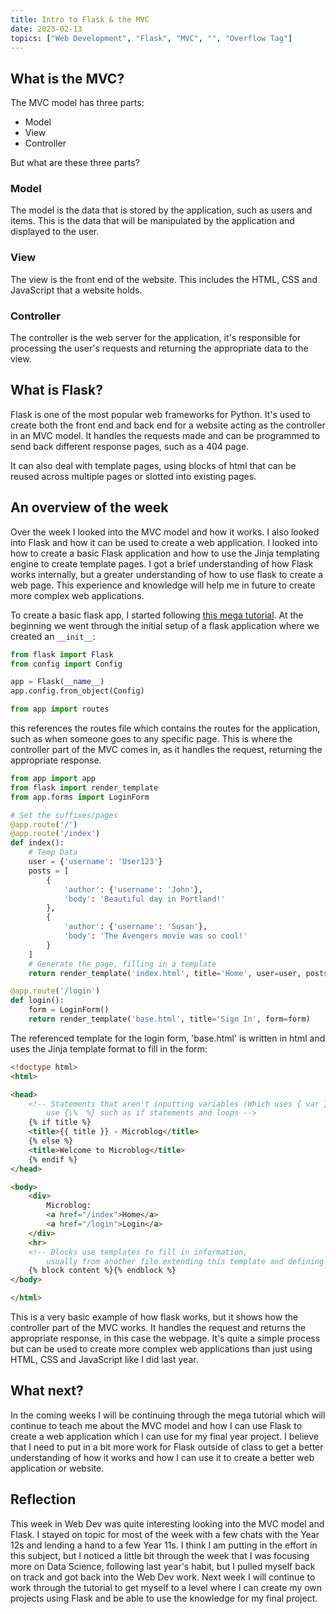 ```yaml
---
title: Intro to Flask & the MVC
date: 2023-02-13
topics: ["Web Development", "Flask", "MVC", "", "Overflow Tag"]
---
```


## What is the MVC?
The MVC model has three parts:
- Model
- View
- Controller

But what are these three parts?

### Model
The model is the data that is stored by the application, such as users and items. This is the data that will be manipulated by the application and displayed to the user.

### View
The view is the front end of the website. This includes the HTML, CSS and JavaScript that a website holds.

### Controller
The controller is the web server for the application, it's responsible for processing the user's requests and returning the appropriate data to the view.

## What is Flask?
Flask is one of the most popular web frameworks for Python. It's used to create both the front end and back end for a website acting as the controller in an MVC model. It handles the requests made and can be programmed to send back different response pages, such as a 404 page.

It can also deal with template pages, using blocks of html that can be reused across multiple pages or slotted into existing pages.

## An overview of the week
Over the week I looked into the MVC model and how it works. I also looked into Flask and how it can be used to create a web application. I looked into how to create a basic Flask application and how to use the Jinja templating engine to create template pages. I got a brief understanding of how Flask works internally, but a greater understanding of how to use flask to create a web page. This experience and knowledge will help me in future to create more complex web applications.

To create a basic flask app, I started following [this mega tutorial](https://blog.miguelgrinberg.com/post/the-flask-mega-tutorial-part-i-hello-world). At the beginning we went through the initial setup of a flask application where we created an `__init__`:

```python
from flask import Flask
from config import Config

app = Flask(__name__)
app.config.from_object(Config)

from app import routes
```

this references the routes file which contains the routes for the application, such as when someone goes to any specific page. This is where the controller part of the MVC comes in, as it handles the request, returning the appropriate response.

```py
from app import app
from flask import render_template
from app.forms import LoginForm

# Set the suffixes/pages
@app.route('/')
@app.route('/index')
def index():
    # Temp Data
    user = {'username': 'User123'}
    posts = [
        {
            'author': {'username': 'John'},
            'body': 'Beautiful day in Portland!'
        },
        {
            'author': {'username': 'Susan'},
            'body': 'The Avengers movie was so cool!'
        }
    ]
    # Generate the page, filling in a template
    return render_template('index.html', title='Home', user=user, posts=posts)

@app.route('/login')
def login():
    form = LoginForm()
    return render_template('base.html', title='Sign In', form=form)
```

The referenced template for the login form, 'base.html' is written in html and uses the Jinja template format to fill in the form:

```html
<!doctype html>
<html>

<head>
    <!-- Statements that aren't inputting variables (Which uses { var })
        use {\%  %} such as if statements and loops -->
    {% if title %}
    <title>{{ title }} - Microblog</title>
    {% else %}
    <title>Welcome to Microblog</title>
    {% endif %}
</head>

<body>
    <div>
        Microblog: 
        <a href="/index">Home</a>
        <a href="/login">Login</a>
    </div>
    <hr>
    <!-- Blocks use templates to fill in information, 
        usually from another file extending this template and defining the block -->
    {% block content %}{% endblock %}
</body>

</html>
```

This is a very basic example of how flask works, but it shows how the controller part of the MVC works. It handles the request and returns the appropriate response, in this case the webpage. It's quite a simple process but can be used to create more complex web applications than just using HTML, CSS and JavaScript like I did last year.

## What next?
In the coming weeks I will be continuing through the mega tutorial which will continue to teach me about the MVC model and how I can use Flask to create a web application which I can use for my final year project. I believe that I need to put in a bit more work for Flask outside of class to get a better understanding of how it works and how I can use it to create a better web application or website.

## Reflection
This week in Web Dev was quite interesting looking into the MVC model and Flask. I stayed on topic for most of the week with a few chats with the Year 12s and lending a hand to a few Year 11s. I think I am putting in the effort in this subject, but I noticed a little bit through the week that I was focusing more on Data Science, following last year's habit, but I pulled myself back on track and got back into the Web Dev work. Next week I will continue to work through the tutorial to get myself to a level where I can create my own projects using Flask and be able to use the knowledge for my final project.
